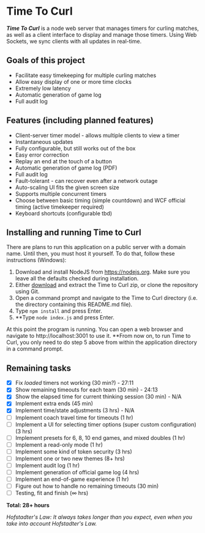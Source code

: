 # Time To Curl
***Time To Curl*** is a node web server that manages timers for curling matches, as well as a client interface to display and manage those timers. Using Web Sockets, we sync clients with all updates in real-time.

## Goals of this project
- Facilitate easy timekeeping for multiple curling matches
- Allow easy display of one or more time clocks
- Extremely low latency
- Automatic generation of game log
- Full audit log

## Features (including planned features)
- Client-server timer model - allows multiple clients to view a timer
- Instantaneous updates
- Fully configurable, but still works out of the box
- Easy error correction
- Replay an end at the touch of a button
- Automatic generation of game log (PDF)
- Full audit log
- Fault-tolerant - can recover even after a network outage
- Auto-scaling UI fits the given screen size
- Supports multiple concurrent timers
- Choose between basic timing (simple countdown) and WCF official timing (active timekeeper required)
- Keyboard shortcuts (configurable tbd)

## Installing and running Time to Curl
There are plans to run this application on a public server with a domain name. Until then, you must host it yourself. To do that, follow these instructions (Windows):

1. Download and install NodeJS from https://nodejs.org. Make sure you leave all the defaults checked during installation.
2. Either [download](https://github.com/trianglecurling/timetocurl/archive/master.zip) and extract the Time to Curl zip, or clone the repository using Git.
3. Open a command prompt and navigate to the Time to Curl directory (i.e. the directory containing this README.md file).
4. Type `npm install` and press Enter.
5. **Type `node index.js` and press Enter.

At this point the program is running. You can open a web browser and navigate to http://localhost:3001 to use it. **From now on, to run Time to Curl, you only need to do step 5 above from within the application directory in a command prompt.

## Remaining tasks
- [x] Fix *loaded* timers not working (30 min?) - 27:11
- [x] Show remaining timeouts for each team (30 min) - 24:13
- [x] Show the elapsed time for current thinking session (30 min) - N/A
- [x] Implement extra ends (45 min)
- [x] Implement time/state adjustments (3 hrs) - N/A
- [ ] Implement coach travel time for timeouts (1 hr)
- [ ] Implement a UI for selecting timer options (super custom configuration) (3 hrs)
- [ ] Implement presets for 6, 8, 10 end games, and mixed doubles (1 hr)
- [ ] Implement a read-only mode (1 hr)
- [ ] Implement some kind of token security (3 hrs)
- [ ] Implement one or two new themes (8+ hrs)
- [ ] Implement audit log (1 hr)
- [ ] Implement generation of official game log (4 hrs)
- [ ] Implement an end-of-game experience (1 hr)
- [ ] Figure out how to handle no remaining timeouts (30 min)
- [ ] Testing, fit and finish (∞ hrs)

**Total: 28+ hours**

*Hofstadter's Law: It always takes longer than you expect, even when you take into account Hofstadter's Law.*
